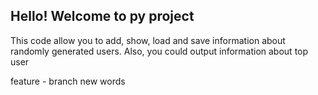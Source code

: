 ## Hello! Welcome to py project

This code allow you to add, show, load and save information about randomly generated 
users. Also, you could output information about top user

feature - branch new words